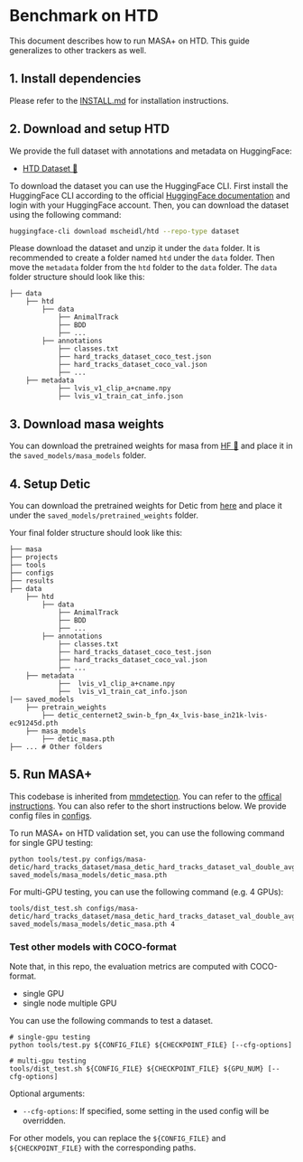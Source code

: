 
# Benchmark on HTD

This document describes how to run MASA+ on HTD. This guide generalizes to other trackers as well.

## 1. Install dependencies

Please refer to the [INSTALL.md](docs/INSTALL.md) for installation instructions.

## 2. Download and setup HTD

We provide the full dataset with annotations and metadata on HuggingFace:

- [HTD Dataset 🤗](https://huggingface.co/datasets/mscheidl/htd)

To download the dataset you can use the HuggingFace CLI. 
First install the HuggingFace CLI according to the official [HuggingFace documentation](https://huggingface.co/docs/huggingface_hub/main/guides/cli)
and login with your HuggingFace account. Then, you can download the dataset using the following command:

```bash
huggingface-cli download mscheidl/htd --repo-type dataset
```

Please download the dataset and unzip it under the `data` folder. It is recommended to create a folder named `htd` under the `data` folder. 
Then move the `metadata` folder from the `htd` folder to the `data` folder. The `data` folder structure should look like this:
``` 
├── data
    ├── htd
        ├── data
            ├── AnimalTrack
            ├── BDD
            ├── ...
        ├── annotations
            ├── classes.txt
            ├── hard_tracks_dataset_coco_test.json
            ├── hard_tracks_dataset_coco_val.json
            ├── ...
    ├── metadata
            ├── lvis_v1_clip_a+cname.npy
            ├── lvis_v1_train_cat_info.json
```

## 3. Download masa weights

You can download the pretrained weights for masa from [HF 🤗](https://huggingface.co/dereksiyuanli/masa/resolve/main/detic_masa.pth) and place it in the `saved_models/masa_models` folder. 


## 4. Setup Detic

You can download the pretrained weights for Detic from [here](https://download.openmmlab.com/mmdetection/v3.0/detic/detic_centernet2_swin-b_fpn_4x_lvis-base_in21k-lvis/detic_centernet2_swin-b_fpn_4x_lvis-base_in21k-lvis-ec91245d.pth) and place it under the `saved_models/pretrained_weights` folder.

Your final folder structure should look like this:

```
├── masa
├── projects
├── tools
├── configs
├── results
├── data
    ├── htd
        ├── data
            ├── AnimalTrack
            ├── BDD
            ├── ...
        ├── annotations
            ├── classes.txt
            ├── hard_tracks_dataset_coco_test.json
            ├── hard_tracks_dataset_coco_val.json
            ├── ...
    ├── metadata
            ├──  lvis_v1_clip_a+cname.npy
            ├──  lvis_v1_train_cat_info.json
|── saved_models 
    ├── pretrain_weights
        ├── detic_centernet2_swin-b_fpn_4x_lvis-base_in21k-lvis-ec91245d.pth
    ├── masa_models
        ├── detic_masa.pth
├── ... # Other folders
```

## 5. Run MASA+ 

This codebase is inherited from [mmdetection](https://github.com/open-mmlab/mmdetection).
You can refer to the [offical instructions](https://github.com/open-mmlab/mmdetection/blob/master/docs/getting_started.md).
You can also refer to the short instructions below.
We provide config files in [configs](../configs).

To run MASA+ on HTD validation set, you can use the following command for single GPU testing:

```shell
python tools/test.py configs/masa-detic/hard_tracks_dataset/masa_detic_hard_tracks_dataset_val_double_avg.py saved_models/masa_models/detic_masa.pth
````

For multi-GPU testing, you can use the following command (e.g. 4 GPUs):

```angular2html
tools/dist_test.sh configs/masa-detic/hard_tracks_dataset/masa_detic_hard_tracks_dataset_val_double_avg.py saved_models/masa_models/detic_masa.pth 4
```




### Test other models with COCO-format

Note that, in this repo, the evaluation metrics are computed with COCO-format.

- single GPU
- single node multiple GPU

You can use the following commands to test a dataset.

```shell
# single-gpu testing
python tools/test.py ${CONFIG_FILE} ${CHECKPOINT_FILE} [--cfg-options]

# multi-gpu testing
tools/dist_test.sh ${CONFIG_FILE} ${CHECKPOINT_FILE} ${GPU_NUM} [--cfg-options]
```

Optional arguments:
- `--cfg-options`: If specified, some setting in the used config will be overridden.

For other models, you can replace the `${CONFIG_FILE}` and `${CHECKPOINT_FILE}` with the corresponding paths.






